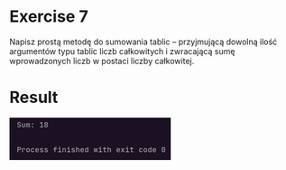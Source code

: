 # Exercise 7
Napisz prostą metodę do sumowania tablic – przyjmującą dowolną ilość argumentów typu tablic liczb całkowitych i zwracającą sumę wprowadzonych liczb w postaci liczby całkowitej.

# Result
![Result](./img.png?raw=true)